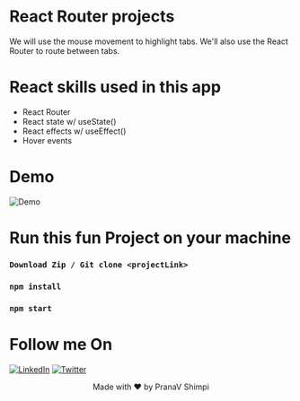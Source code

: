 # React Router projects
We will use the mouse movement to highlight tabs. We'll also use the React Router to route between tabs.

# React skills used in this app
- React Router
- React state w/ useState()
- React effects w/ useEffect()
- Hover events

# Demo
<img align="center" alt="Demo" src=" " />

# Run this fun Project on your machine
### `Download Zip / Git clone <projectLink>`
### `npm install`
### `npm start` 


# Follow me On
[![LinkedIn](https://img.shields.io/static/v1.svg?label=connect&message=@PranaVShimpi&color=grey&logo=linkedin&style=flat&logoColor=white&colorA=blue)](https://www.linkedin.com/in/pranav-shimpi/) 
[![Twitter](https://img.shields.io/static/v1.svg?label=connect&message=@PranaVShimpi&color=grey&logo=twitter&style=flat&logoColor=white&colorA=blue)](https://twitter.com/pranaavshimpi)
 
   
<p align="center">
 Made with ❤️ by  PranaV Shimpi
</p>
